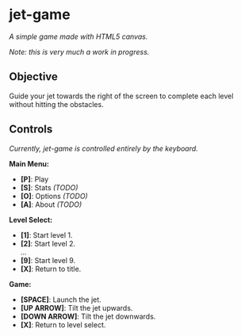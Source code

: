# jet-game
*A simple game made with HTML5 canvas.*

*Note: this is very much a work in progress.*

## Objective

Guide your jet towards the right of the screen to complete each level without hitting the obstacles.

## Controls
*Currently, jet-game is controlled entirely by the keyboard.*

**Main Menu:**
- **[P]**: Play
- **[S]**: Stats *(TODO)*
- **[O]**: Options *(TODO)*
- **[A]**: About *(TODO)*

**Level Select:**
- **[1]**: Start level 1.
- **[2]**: Start level 2.
<br>*...*
- **[9]**: Start level 9.
- **[X]**: Return to title.

**Game:**
- **[SPACE]**: Launch the jet.
- **[UP ARROW]**: Tilt the jet upwards.
- **[DOWN ARROW]**: Tilt the jet downwards.
- **[X]**: Return to level select.
